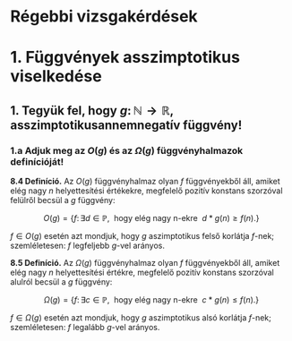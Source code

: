 # Régebbi vizsgakérdések

# 1. Függvények asszimptotikus viselkedése

## 1. Tegyük fel, hogy $g \colon \mathbb{N} \to \mathbb{R}$, asszimptotikusannemnegatív függvény!

### 1.a Adjuk meg az $O(g)$ és az $\Omega (g)$ függvényhalmazok definícióját!

**8.4 Definíció.** Az $O(g)$ függvényhalmaz olyan $f$ függvényekből áll, amiket elég nagy $n$ helyettesítési értékekre, megfelelő pozitív konstans szorzóval felülről becsül a $g$ függvény:

$$
O (g) = \left\{f \colon \exists d \in \mathbb{P}, \ \ \text{hogy elég nagy n-ekre} \ \ d * g(n) \geq f(n).\right\}
$$

$f \in O(g)$ esetén azt mondjuk, hogy $g$ aszimptotikus felső korlátja $f$-nek; szemléletesen: $f$ legfeljebb $g$-vel arányos.

**8.5 Definíció.** Az $\Omega (g)$ függvényhalmaz olyan $f$ függvényekből áll, amiket elég nagy $n$ helyettesítési értékre, megfelelő pozitív konstans szorzóval alulról becsül a $g$ függvény:

$$
\Omega (g) = \left\{f \colon \exists c \in \mathbb{P}, \ \ \text{hogy elég nagy n-ekre} \ \ c * g(n) \leq f(n).\right\}
$$

$f \in \Omega(g)$ esetén azt mondjuk, hogy $g$ aszimptotikus alsó korlátja $f$-nek; szemléletesen: $f$ legalább $g$-vel arányos.